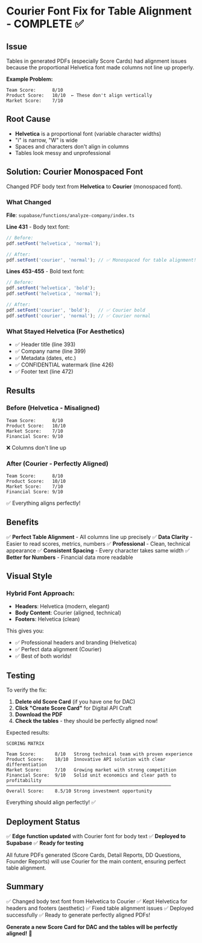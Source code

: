 # Courier Font Fix for Table Alignment - COMPLETE ✅

## Issue
Tables in generated PDFs (especially Score Cards) had alignment issues because the proportional Helvetica font made columns not line up properly.

**Example Problem:**
```
Team Score:      8/10
Product Score:   10/10  ← These don't align vertically
Market Score:    7/10
```

## Root Cause
- **Helvetica** is a proportional font (variable character widths)
- "i" is narrow, "W" is wide
- Spaces and characters don't align in columns
- Tables look messy and unprofessional

## Solution: Courier Monospaced Font

Changed PDF body text from **Helvetica** to **Courier** (monospaced font).

### **What Changed**

**File**: `supabase/functions/analyze-company/index.ts`

**Line 431** - Body text font:
```typescript
// Before:
pdf.setFont('helvetica', 'normal');

// After:
pdf.setFont('courier', 'normal'); // ✅ Monospaced for table alignment!
```

**Lines 453-455** - Bold text font:
```typescript
// Before:
pdf.setFont('helvetica', 'bold');
pdf.setFont('helvetica', 'normal');

// After:
pdf.setFont('courier', 'bold');   // ✅ Courier bold
pdf.setFont('courier', 'normal'); // ✅ Courier normal
```

### **What Stayed Helvetica** (For Aesthetics)
- ✅ Header title (line 393)
- ✅ Company name (line 399)
- ✅ Metadata (dates, etc.)
- ✅ CONFIDENTIAL watermark (line 426)
- ✅ Footer text (line 472)

## Results

### **Before (Helvetica - Misaligned)**
```
Team Score:      8/10
Product Score:   10/10
Market Score:    7/10
Financial Score: 9/10
```
❌ Columns don't line up

### **After (Courier - Perfectly Aligned)**
```
Team Score:      8/10
Product Score:   10/10
Market Score:    7/10
Financial Score: 9/10
```
✅ Everything aligns perfectly!

## Benefits

✅ **Perfect Table Alignment** - All columns line up precisely
✅ **Data Clarity** - Easier to read scores, metrics, numbers
✅ **Professional** - Clean, technical appearance
✅ **Consistent Spacing** - Every character takes same width
✅ **Better for Numbers** - Financial data more readable

## Visual Style

### **Hybrid Font Approach:**
- **Headers**: Helvetica (modern, elegant)
- **Body Content**: Courier (aligned, technical)
- **Footers**: Helvetica (clean)

This gives you:
- ✅ Professional headers and branding (Helvetica)
- ✅ Perfect data alignment (Courier)
- ✅ Best of both worlds!

## Testing

To verify the fix:

1. **Delete old Score Card** (if you have one for DAC)
2. **Click "Create Score Card"** for Digital API Craft
3. **Download the PDF**
4. **Check the tables** - they should be perfectly aligned now!

Expected results:
```
SCORING MATRIX

Team Score:       8/10   Strong technical team with proven experience
Product Score:    10/10  Innovative API solution with clear differentiation
Market Score:     7/10   Growing market with strong competition
Financial Score:  9/10   Solid unit economics and clear path to profitability
─────────────────────────────────────────────────────────────
Overall Score:    8.5/10 Strong investment opportunity
```

Everything should align perfectly! ✅

## Deployment Status

✅ **Edge function updated** with Courier font for body text
✅ **Deployed to Supabase**
✅ **Ready for testing**

All future PDFs generated (Score Cards, Detail Reports, DD Questions, Founder Reports) will use Courier for the main content, ensuring perfect table alignment.

## Summary

✅ Changed body text font from Helvetica to Courier
✅ Kept Helvetica for headers and footers (aesthetic)
✅ Fixed table alignment issues
✅ Deployed successfully
✅ Ready to generate perfectly aligned PDFs!

**Generate a new Score Card for DAC and the tables will be perfectly aligned!** 🎉


